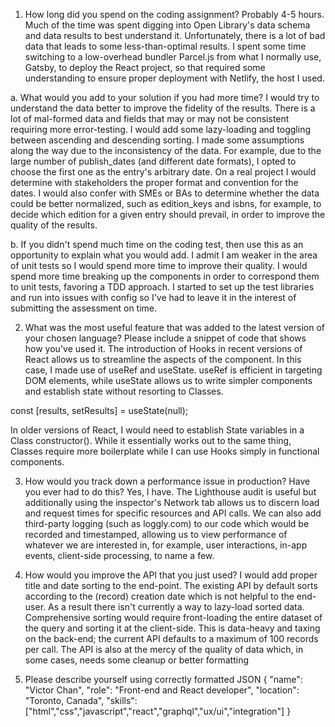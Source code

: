 1.	How long did you spend on the coding assignment?
    Probably 4-5 hours. Much of the time was spent digging into Open Library's data schema and data results to best understand it. Unfortunately, there is a lot of bad data that leads to some less-than-optimal results. I spent some time switching to a low-overhead bundler Parcel.js from what I normally use, Gatsby, to deploy the React project, so that required some understanding to ensure proper deployment with Netlify, the host I used.

  a.	What would you add to your solution if you had more time?
    I would try to understand the data better to improve the fidelity of the results. There is a lot of mal-formed data and fields that may or may not be consistent requiring more error-testing. I would add some lazy-loading and toggling between ascending and descending sorting. I made some assumptions along the way due to the inconsistency of the data. For example, due to the large number of publish_dates (and different date formats), I opted to choose the first one as the entry's arbitrary date. On a real project I would determine with stakeholders the proper format and convention for the dates. I would also confer with SMEs or BAs to determine whether the data could be better normalized, such as edition_keys and isbns, for example, to decide which edition for a given entry should prevail, in order to improve the quality of the results.

  b.	If you didn't spend much time on the coding test, then use this as an opportunity to explain what you would add.
    I admit I am weaker in the area of unit tests so I would spend more time to improve their quality. I would spend more time breaking up the components in order to correspond them to unit tests, favoring a TDD approach. I started to set up the test libraries and run into issues with config so I've had to leave it in the interest of submitting the assessment on time.

2.	What was the most useful feature that was added to the latest version of your chosen language? Please include a snippet of code that shows how you've used it.
  The introduction of Hooks in recent versions of React allows us to streamline the aspects of the component. In this case, I made use of useRef and useState. useRef is efficient in targeting DOM elements, while useState allows us to write simpler components and establish state without resorting to Classes.

  const [results, setResults] = useState(null);

  In older versions of React, I would need to establish State variables in a Class constructor(). While it essentially works out to the same thing, Classes require more boilerplate while I can use Hooks simply in functional components.

3.	How would you track down a performance issue in production? Have you ever had to do this?
  Yes, I have. The Lighthouse audit is useful but additionally using the inspector's Network tab allows us to discern load and request times for specific resources and API calls. We can also add third-party logging (such as loggly.com) to our code which would be recorded and timestamped, allowing us to view performance of whatever we are interested in, for example, user interactions, in-app events, client-side processing, to name a few.

4.	How would you improve the API that you just used?
  I would add proper title and date sorting to the end-point. The existing API by default sorts according to the (record) creation date which is not helpful to the end-user. As a result there isn't currently a way to lazy-load sorted data. Comprehensive sorting would require front-loading the entire dataset of the query and sorting it at the client-side. This is data-heavy and taxing on the back-end; the current API defaults to a maximum of 100 records per call. The API is also at the mercy of the quality of data which, in some cases, needs some cleanup or better formatting

5.	Please describe yourself using correctly formatted JSON
  {
    "name": "Victor Chan",
    "role": "Front-end and React developer",
    "location": "Toronto, Canada",
    "skills": ["html","css","javascript","react","graphql","ux/ui","integration"]
  }
